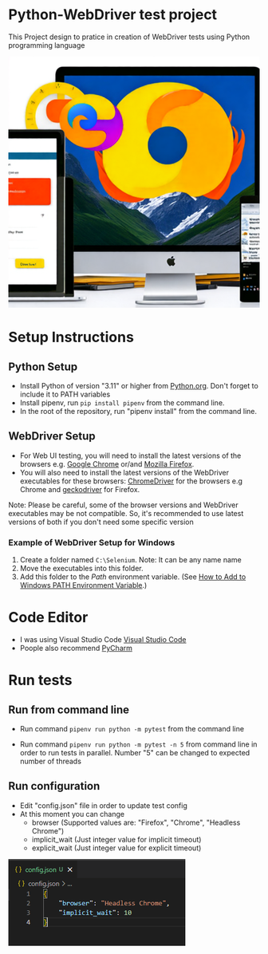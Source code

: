 # Python-WebDriver test project

This Project design to pratice in creation of WebDriver tests using Python programming language

![Config file](/images/python_vs_browsers.png)

# Setup Instructions

## Python Setup

- Install Python of version "3.11" or higher from [Python.org](https://www.python.org/downloads/). Don't forget to include it to PATH variables
- Install pipenv, run `pip install pipenv` from the command line.
- In the root of the repository, run "pipenv install" from the command line.

## WebDriver Setup

- For Web UI testing, you will need to install the latest versions of the browsers e.g. [Google Chrome](https://www.google.com/chrome/) or/and [Mozilla Firefox](https://www.mozilla.org/en-US/firefox/).
- You will also need to install the latest versions of the WebDriver executables for these browsers: [ChromeDriver](https://sites.google.com/a/chromium.org/chromedriver/) for the browsers e.g Chrome
and [geckodriver](https://github.com/mozilla/geckodriver/releases) for Firefox.

Note: Please be careful, some of the browser versions and WebDriver executables may be not compatible. So, it's recommended to use latest versions of both if you don't need some specific version

### Example of WebDriver Setup for Windows

1. Create a folder named `C:\Selenium`. Note: It can be any name name
2. Move the executables into this folder.
3. Add this folder to the *Path* environment variable. (See [How to Add to Windows PATH Environment Variable](https://helpdeskgeek.com/windows-10/add-windows-path-environment-variable/).)


# Code Editor

- I was using Visual Studio Code [Visual Studio Code](https://code.visualstudio.com/docs/languages/python)
- Poople also recommend [PyCharm](https://www.jetbrains.com/pycharm/)


# Run tests

## Run from command line

- Run command `pipenv run python -m pytest` from the command line

- Run command `pipenv run python -m pytest -n 5` from command line in order to run tests in parallel. Number "5" can be changed to expected number of threads

## Run configuration

- Edit "config.json" file in order to update test config
- At this moment you can change
    - browser (Supported values are: "Firefox", "Chrome", "Headless Chrome")
    - implicit_wait (Just integer value for implicit timeout)
    - explicit_wait (Just integer value for explicit timeout)

![Config file](/images/config_json.png)

